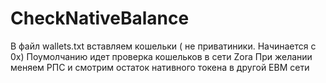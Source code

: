 # CheckNativeBalance

В файл wallets.txt вставляем кошельки ( не приватиники. Начинается с 0х)
Поумолчанию идет проверка кошельков в сети Zora
При желании меняем РПС и смотрим остаток нативного токена в другой ЕВМ сети
